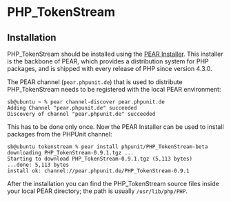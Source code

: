 PHP_TokenStream
===============

Installation
------------

PHP_TokenStream should be installed using the [PEAR Installer](http://pear.php.net/). This installer is the backbone of PEAR, which provides a distribution system for PHP packages, and is shipped with every release of PHP since version 4.3.0.

The PEAR channel (`pear.phpunit.de`) that is used to distribute PHP_TokenStream needs to be registered with the local PEAR environment:

    sb@ubuntu ~ % pear channel-discover pear.phpunit.de
    Adding Channel "pear.phpunit.de" succeeded
    Discovery of channel "pear.phpunit.de" succeeded

This has to be done only once. Now the PEAR Installer can be used to install packages from the PHPUnit channel:

    sb@ubuntu tokenstream % pear install phpunit/PHP_TokenStream-beta
    downloading PHP_TokenStream-0.9.1.tgz ...
    Starting to download PHP_TokenStream-0.9.1.tgz (5,113 bytes)
    ...done: 5,113 bytes
    install ok: channel://pear.phpunit.de/PHP_TokenStream-0.9.1

After the installation you can find the PHP_TokenStream source files inside your local PEAR directory; the path is usually `/usr/lib/php/PHP`.
